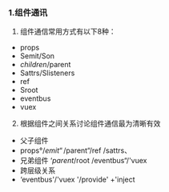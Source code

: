 ### 1.组件通讯

1. 组件通信常用方式有以下8种：

- ﻿﻿props
- ﻿﻿Semit/Son
- ﻿﻿$children/$parent
- ﻿﻿Sattrs/Slisteners
- ﻿﻿ref
- ﻿﻿Sroot
- ﻿﻿eventbus
- vuex

2. 根据组件之间关系讨论组件通信最为清晰有效

- ﻿父子组件
- ﻿props°/$emit“/$parent“/ref /sattrs、
- ﻿兄弟组件
   ‘$parent /$root /eventbus“/'vuex
- ﻿跨层级关系
- ﻿‘eventbus'/'vuex '/provide' +'inject